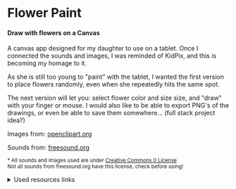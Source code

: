 <h1>Flower Paint</h1>

<h4>Draw with flowers on a Canvas</h4>

<p>A canvas app designed for my daughter to use on a tablet. Once I connected the sounds and images, I was reminded of KidPix, and this is becoming my homage to it.</p>

<p>As she is still too young to "paint" with the tablet, I wanted the first version to place flowers randomly, even when she repeatedly hits the same spot.</p>

<p>The next version will let you: select flower color and size size, and "draw" with your finger or mouse. I would also like to be able  to export PNG's of the drawings, or even be able to save them somewhere... (full stack project idea?)</p>

<p>Images from: <a href="https://openclipart.org/" target="_blank">openclipart.org</a></p>

<p>Sounds from: <a href="https://freesound.org/" target="_blank">freesound.org</a></p>

<p><sup>* All sounds and images used are under <a href="https://creativecommons.org/publicdomain/zero/1.0/" target="_blank">Creative Commons 0 License</a><br />Not all sounds from freesound.org have this license, check before using!</sup></p>

<details>
  <summary>Used resources links</summary>
  
  <pre>Images:<br /><br/>https://openclipart.org/detail/191422/purple-lily
https://openclipart.org/detail/194459/orange-flower
https://openclipart.org/detail/294851/sunflower
https://openclipart.org/detail/202513/raseone-rose-red-2
https://openclipart.org/detail/192977/pink-flower
https://openclipart.org/detail/167946/clover-ns
https://openclipart.org/detail/266284/blue-flower<br /><br />Sounds:<br />
pop<br />https://freesound.org/people/supersound23/sounds/372182/
cartoon pop<br />https://freesound.org/people/unfa/sounds/245646/
synth glide<br />https://freesound.org/people/nomiqbomi/sounds/578659/
hover<br />https://freesound.org/people/plasterbrain/sounds/237422/
crow<br />https://freesound.org/people/Jofae/sounds/361470/
retro laser<br />https://freesound.org/people/MATRIXXX_/sounds/414888/
sci-fi ui<br />https://freesound.org/people/Jofae/sounds/367997/</pre>

</details>
